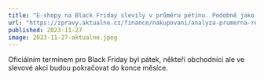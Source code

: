 ```yaml
---
title: "E-shopy na Black Friday slevily v průměru pětinu. Podobně jako loni, ukázala analýza"
url: "https://zpravy.aktualne.cz/finance/nakupovani/analyza-prumerna-realna-sleva-na-black-friday-je-letos-v-e-s/r~c66a3eba8d3a11eea873ac1f6b220ee8/"
published: 2023-11-27
image: 2023-11-27-aktualne.jpeg
---
```


Oficiálním termínem pro Black Friday byl pátek, někteří obchodníci ale ve slevové akci budou pokračovat do konce měsíce.
